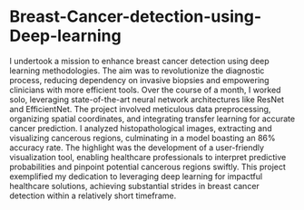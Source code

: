 # Breast-Cancer-detection-using-Deep-learning

I undertook a mission to enhance breast cancer detection using deep learning methodologies. The aim was to revolutionize the diagnostic process, reducing dependency on invasive biopsies and empowering clinicians with more efficient tools. Over the course of a month, I worked solo, leveraging state-of-the-art neural network architectures like ResNet and EfficientNet. The project involved meticulous data preprocessing, organizing spatial coordinates, and integrating transfer learning for accurate cancer prediction. I analyzed histopathological images, extracting and visualizing cancerous regions, culminating in a model boasting an 86% accuracy rate. The highlight was the development of a user-friendly visualization tool, enabling healthcare professionals to interpret predictive probabilities and pinpoint potential cancerous regions swiftly. This project exemplified my dedication to leveraging deep learning for impactful healthcare solutions, achieving substantial strides in breast cancer detection within a relatively short timeframe.
